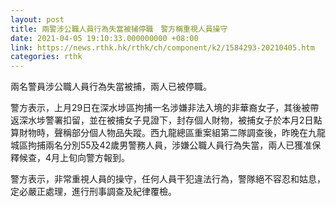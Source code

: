 ```yaml
---
layout: post
title: 兩警涉公職人員行為失當被捕停職　警方稱重視人員操守
date: 2021-04-05 19:10:33.000000000 +08:00
link: https://news.rthk.hk/rthk/ch/component/k2/1584293-20210405.htm
categories: rthk
---
```


兩名警員涉公職人員行為失當被捕，兩人已被停職。

警方表示，上月29日在深水埗區拘捕一名涉嫌非法入境的非華裔女子，其後被帶返深水埗警署扣留，並在被捕女子見證下，封存個人財物，被捕女子於本月2日點算財物時，聲稱部分個人物品失蹤。西九龍總區重案組第二隊調查後，昨晚在九龍城區拘捕兩名分別55及42歲男警務人員，涉嫌公職人員行為失當，兩人已獲准保釋候查，4月上旬向警方報到。

警方表示，非常重視人員的操守，任何人員干犯違法行為，警隊絕不容忍和姑息，定必嚴正處理，進行刑事調查及紀律覆檢。

